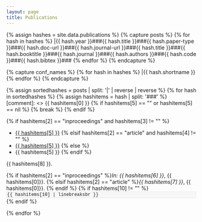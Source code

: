 ```yaml
---
layout: page
title: Publications
---
```


{% assign hashes = site.data.publications %}
{% capture posts %}
  {% for hash in hashes %}
    |{{ hash.year }}###{{ hash.title }}###{{ hash.paper-type }}###{{ hash.doc-url }}###{{ hash.journal-url }}###{{ hash.title }}###{{ hash.booktitle }}###{{ hash.journal }}###{{ hash.authors }}###{{ hash.code }}###{{ hash.bibtex }}###
  {% endfor %}
{% endcapture %}

{% capture conf_names %}
{% for hash in hashes %}
    |{{ hash.shortname }}
  {% endfor %}
{% endcapture %}


{% assign sortedhashes = posts | split: '|' | reverse | reverse %}
{% for hash in sortedhashes %}
  {% assign hashitems = hash | split: '###' %}
  [comment]: <> {{ hashitems[0] }}
  {% if hashitems[5] == "" or hashitems[5] == nil %}
    {% break %}
  {% endif %}

  {% if hashitems[2] == "inproceedings" and hashitems[3] != "" %}
  * <a target="_blank" href="{{ hashitems[3] }}">{{ hashitems[5] }}</a>
  {% elsif hashitems[2] == "article" and hashitems[4] != "" %}
  * <a target="_blank" href="{{ hashitems[3] }}">{{ hashitems[5] }}</a>
  {% else %}
  * {{ hashitems[5] }}
  {% endif %}<br/>
  
  {{ hashitems[8] }}.

  {% if hashitems[2] == "inproceedings" %}*In: {{ hashitems[6] }}*, {{ hashitems[0]}}.
  {% elsif hashitems[2] == "article" %}*{{ hashitems[7] }}*, {{ hashitems[0]}}.
  {% endif %}
  {% if hashitems[10] != "" %}
 <code style="
     background: #f7f7f7;
     border-radius: 0.35em;
     border: solid 2px #efefef;
     font-family: 'Courier New', monospace; 
     display: block;
     overflow: scroll;
     white-space: nowrap;
 ">{{ hashitems[10] | linebreaksbr }}</code>
  {% endif %}

{% endfor %}